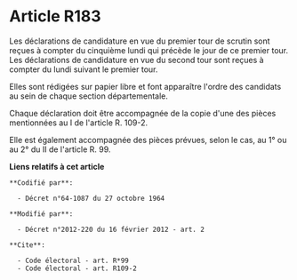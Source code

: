 # Article R183

Les déclarations de candidature en vue du premier tour de scrutin sont reçues à compter du cinquième lundi qui précède le
jour de ce premier tour. Les déclarations de candidature en vue du second tour sont reçues à compter du lundi suivant le
premier tour. 

Elles sont rédigées sur papier libre et font apparaître l'ordre des candidats au sein de chaque section départementale. 

Chaque déclaration doit être accompagnée de la copie d'une des pièces mentionnées au I de l'article R. 109-2. 

Elle est également accompagnée des pièces prévues, selon le cas, au 1° ou au 2° du II de l'article R. 99.

**Liens relatifs à cet article**

	**Codifié par**:

	  - Décret n°64-1087 du 27 octobre 1964

	**Modifié par**:

	  - Décret n°2012-220 du 16 février 2012 - art. 2

	**Cite**:

	  - Code électoral - art. R*99
	  - Code électoral - art. R109-2
